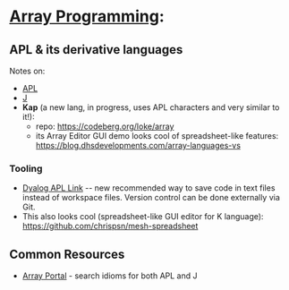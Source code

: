# [Array Programming](https://en.wikipedia.org/wiki/Array_programming):
## APL & its derivative languages

Notes on:

- [APL](languages/apl/)
- [J](languages/j/)
- **Kap** (a new lang, in progress, uses APL characters and very similar to it!):
  - repo: https://codeberg.org/loke/array
  - its Array Editor GUI demo looks cool of spreadsheet-like features: https://blog.dhsdevelopments.com/array-languages-vs

### Tooling
- [Dyalog APL  Link](https://dyalog.github.io/link/latest/) -- new recommended way to save code in text files instead of workspace files. Version control can be done externally via Git.
- This also looks cool (spreadsheet-like GUI editor for K language): https://github.com/chrispsn/mesh-spreadsheet 

## Common Resources

- [Array Portal](https://www.arrayportal.com/) - search idioms for both APL and J
